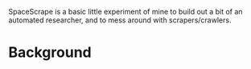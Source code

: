 SpaceScrape is a basic little experiment of mine to build out a bit of an automated researcher, and to mess around with scrapers/crawlers.

# Background

